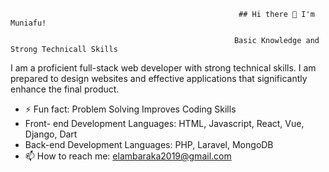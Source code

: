                                                        ## Hi there 👋 I'm Muniafu!

                                                      Basic Knowledge and Strong Technicall Skills

I am a proficient full-stack web developer with strong technical skills. I am prepared to design websites and effective applications that significantly enhance the final product.

- ⚡ Fun fact: Problem Solving Improves Coding Skills
-    Front- end Development Languages:  HTML, Javascript, React, Vue, Django, Dart
-    Back-end Development Languages: PHP, Laravel, MongoDB
- 📫 How to reach me: elambaraka2019@gmail.com
